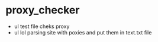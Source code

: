 # proxy_checker
+ ul test file cheks proxy  
 + ul lol parsing site with poxies and put them in text.txt file
